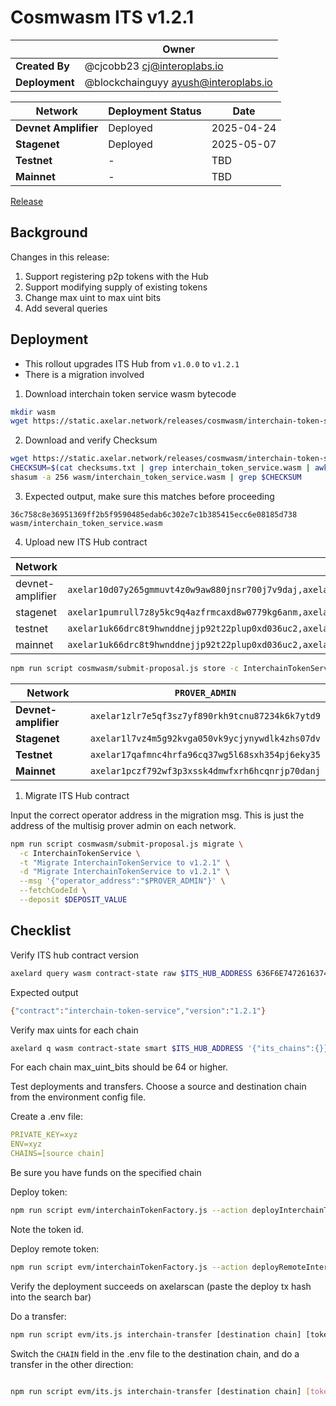 # Cosmwasm ITS v1.2.1

|                | **Owner**                              |
| -------------- | -------------------------------------- |
| **Created By** | @cjcobb23 <cj@interoplabs.io>          |
| **Deployment** | @blockchainguyy <ayush@interoplabs.io> |

| **Network**          | **Deployment Status** | **Date**   |
| -------------------- | --------------------- | ---------- |
| **Devnet Amplifier** | Deployed              | 2025-04-24 |
| **Stagenet**         | Deployed              | 2025-05-07 |
| **Testnet**          | -                     | TBD        |
| **Mainnet**          | -                     | TBD        |

[Release](https://github.com/axelarnetwork/axelar-amplifier/releases/tag/interchain-token-service-v1.2.1)

## Background

Changes in this release:

1. Support registering p2p tokens with the Hub
2. Support modifying supply of existing tokens
3. Change max uint to max uint bits
4. Add several queries

## Deployment

- This rollout upgrades ITS Hub from `v1.0.0` to `v1.2.1`
- There is a migration involved

1. Download interchain token service wasm bytecode

```bash
mkdir wasm
wget https://static.axelar.network/releases/cosmwasm/interchain-token-service/1.2.1/interchain_token_service.wasm --directory-prefix=wasm/
```

2. Download and verify Checksum
```bash
wget https://static.axelar.network/releases/cosmwasm/interchain-token-service/1.2.1/checksums.txt
CHECKSUM=$(cat checksums.txt | grep interchain_token_service.wasm | awk '{print $1}')
shasum -a 256 wasm/interchain_token_service.wasm | grep $CHECKSUM
```

3. Expected output, make sure this matches before proceeding
```
36c758c8e36951369ff2b5f9590485edab6c302e7c1b385415ecc6e08185d738  wasm/interchain_token_service.wasm
```

4. Upload new ITS Hub contract

| Network          | `INIT_ADDRESSES`                                                                                                                            | `RUN_AS_ACCOUNT`                                | `DEPOSIT_VALUE` |
| ---------------- | ------------------------------------------------------------------------------------------------------------------------------------------- | ----------------------------------------------- | --------------- |
| devnet-amplifier | `axelar10d07y265gmmuvt4z0w9aw880jnsr700j7v9daj,axelar1zlr7e5qf3sz7yf890rkh9tcnu87234k6k7ytd9`                                               | `axelar10d07y265gmmuvt4z0w9aw880jnsr700j7v9daj` | `100000000`     |
| stagenet         | `axelar1pumrull7z8y5kc9q4azfrmcaxd8w0779kg6anm,axelar10d07y265gmmuvt4z0w9aw880jnsr700j7v9daj,axelar12qvsvse32cjyw60ztysd3v655aj5urqeup82ky` | `axelar10d07y265gmmuvt4z0w9aw880jnsr700j7v9daj` | `100000000`     |
| testnet          | `axelar1uk66drc8t9hwnddnejjp92t22plup0xd036uc2,axelar10d07y265gmmuvt4z0w9aw880jnsr700j7v9daj,axelar12f2qn005d4vl03ssjq07quz6cja72w5ukuchv7` | `axelar10d07y265gmmuvt4z0w9aw880jnsr700j7v9daj` | `2000000000`    |
| mainnet          | `axelar1uk66drc8t9hwnddnejjp92t22plup0xd036uc2,axelar10d07y265gmmuvt4z0w9aw880jnsr700j7v9daj,axelar1nctnr9x0qexemeld5w7w752rmqdsqqv92dw9am` | `axelar10d07y265gmmuvt4z0w9aw880jnsr700j7v9daj` | `2000000000`    |

```bash
npm run script cosmwasm/submit-proposal.js store -c InterchainTokenService -t "Upload InterchainTokenService contract v1.2.1" -d "Upload InterchainTokenService contract v1.2.1" -r $RUN_AS_ACCOUNT --deposit $DEPOSIT_VALUE --instantiateAddresses $INIT_ADDRESSES --version 1.2.1
```

| Network              | `PROVER_ADMIN`                                  |
| -------------------- | ----------------------------------------------- |
| **Devnet-amplifier** | `axelar1zlr7e5qf3sz7yf890rkh9tcnu87234k6k7ytd9` |
| **Stagenet**         | `axelar1l7vz4m5g92kvga050vk9ycjynywdlk4zhs07dv` |
| **Testnet**          | `axelar17qafmnc4hrfa96cq37wg5l68sxh354pj6eky35` |
| **Mainnet**          | `axelar1pczf792wf3p3xssk4dmwfxrh6hcqnrjp70danj` |

1. Migrate ITS Hub contract

Input the correct operator address in the migration msg. This is just the address of the multisig prover admin on each network.

```bash
npm run script cosmwasm/submit-proposal.js migrate \
  -c InterchainTokenService \
  -t "Migrate InterchainTokenService to v1.2.1" \
  -d "Migrate InterchainTokenService to v1.2.1" \
  --msg '{"operator_address":"$PROVER_ADMIN"}' \
  --fetchCodeId \
  --deposit $DEPOSIT_VALUE
```

## Checklist

Verify ITS hub contract version

```bash
axelard query wasm contract-state raw $ITS_HUB_ADDRESS 636F6E74726163745F696E666F -o json | jq -r '.data' | base64 -d
```
Expected output

```bash
{"contract":"interchain-token-service","version":"1.2.1"}
```

Verify max uints for each chain
```bash
axelard q wasm contract-state smart $ITS_HUB_ADDRESS '{"its_chains":{}}'
```
For each chain max_uint_bits should be 64 or higher.

Test deployments and transfers. Choose a source and destination chain from the environment config file.

Create a .env file:

```yaml
PRIVATE_KEY=xyz
ENV=xyz
CHAINS=[source chain]
```
Be sure you have funds on the specified chain

Deploy token:

```bash
npm run script evm/interchainTokenFactory.js --action deployInterchainToken --minter [wallet] --name "test" --symbol "TST" --decimals 18 --initialSupply 10000 --salt [some salt]
```
Note the token id.

Deploy remote token:
```bash
npm run script evm/interchainTokenFactory.js --action deployRemoteInterchainToken --salt [same salt as above] --destinationChain [destination chain]
```

Verify the deployment succeeds on axelarscan (paste the deploy tx hash into the search bar)

Do a transfer:
```bash
npm run script evm/its.js interchain-transfer [destination chain] [token id] [destination address] 1
```

Switch the `CHAIN` field in the .env file to the destination chain, and do a transfer in the other direction:

```bash

npm run script evm/its.js interchain-transfer [destination chain] [token_id] [destination address] 1
```


